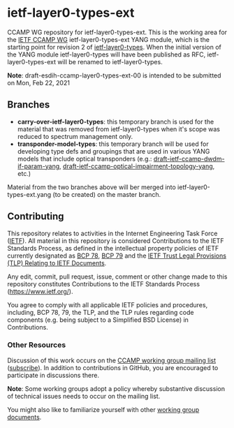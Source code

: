 # ietf-layer0-types-ext
CCAMP WG repository for ietf-layer0-types-ext.
This is the working area for the [IETF CCAMP WG](https://datatracker.ietf.org/wg/ccamp/documents/) ietf-layer0-types-ext YANG module, which is the starting point for revision 2 of [ietf-layer0-types](https://github.com/ietf-ccamp-wg/draft-ietf-ccamp-layer0-types). When the initial version of the YANG module ietf-layer0-types will have been published as RFC, ietf-layer0-types-ext will be renamed to ietf-layer0-types.

**Note**: draft-esdih-ccamp-layer0-types-ext-00 is intended to be submitted on Mon, Feb 22, 2021
## Branches
* **carry-over-ietf-layer0-types**: this temporary branch is used for the material that was removed from ietf-layer0-types when it's scope was reduced to spectrum management only.
* **transponder-model-types**: this temporary branch will be used for developing type defs and groupings that are used in various YANG models that include optical transponders (e.g.: [draft-ietf-ccamp-dwdm-if-param-yang](https://github.com/ietf-ccamp-wg/draft-ietf-ccamp-dwdm-if-param-yang), [draft-ietf-ccamp-optical-impairment-topology-yang](https://github.com/ietf-ccamp-wg/draft-ietf-ccamp-optical-impairment-topology-yang), etc.) 

Material from the two branches above will ber merged into ietf-layer0-types-ext.yang (to be created) on the master branch.

## Contributing

This repository relates to activities in the Internet Engineering Task Force
([IETF](https://www.ietf.org/)). All material in this repository is considered
Contributions to the IETF Standards Process, as defined in the intellectual
property policies of IETF currently designated as
[BCP 78](https://www.rfc-editor.org/info/bcp78),
[BCP 79](https://www.rfc-editor.org/info/bcp79) and the
[IETF Trust Legal Provisions (TLP) Relating to IETF Documents](http://trustee.ietf.org/trust-legal-provisions.html).

Any edit, commit, pull request, issue, comment or other change made to this
repository constitutes Contributions to the IETF Standards Process
(https://www.ietf.org/).

You agree to comply with all applicable IETF policies and procedures, including,
BCP 78, 79, the TLP, and the TLP rules regarding code components (e.g. being
subject to a Simplified BSD License) in Contributions.


### Other Resources

Discussion of this work occurs on the
[CCAMP working group mailing list](https://mailarchive.ietf.org/arch/browse/ccamp/)
([subscribe](https://www.ietf.org/mailman/listinfo/ccamp)).  In addition to
contributions in GitHub, you are encouraged to participate in discussions there.

**Note**: Some working groups adopt a policy whereby substantive discussion of
technical issues needs to occur on the mailing list.

You might also like to familiarize yourself with other
[working group documents](https://datatracker.ietf.org/wg/ccamp/documents/).
